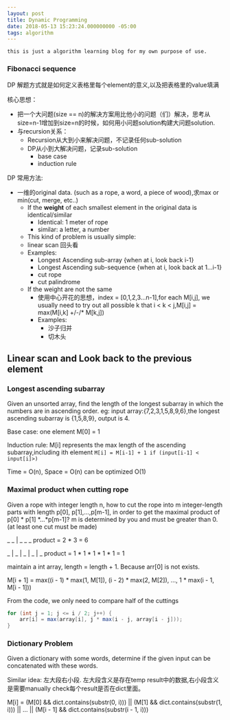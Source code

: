 ```yaml
---
layout: post
title: Dynamic Programming
date: 2018-05-13 15:23:24.000000000 -05:00
tags: algorithm
---
```


`this is just a algorithm learning blog for my own purpose of use.`

### Fibonacci sequence

DP 解题方式就是如何定义表格里每个element的意义,以及把表格里的value填满

核心思想：
- 把一个大问题(size == n)的解决方案用比他小的问题（们）解决，思考从size=n-1增加到size=n的时候，如何用小问题solution构建大问题solution.
- 与recursion关系：
    - Recursion从大到小来解决问题，不记录任何sub-solution
    - DP从小到大解决问题，记录sub-solution
        - base case
        - induction rule

DP 常用方法:
- 一维的original data. (such as a rope, a word, a piece of wood),求max or min(cut, merge, etc..)
    - If the **weight** of each smallest element in the original data is identical/similar
        - Identical: 1 meter of rope
        - similar: a letter, a number
    - This kind of problem is usually simple:
    - linear scan 回头看
    - Examples:
        - Longest Ascending sub-array {when at i, look back i-1}
        - Longest Ascending sub-sequence {when at i, look back at 1...i-1}
        - cut rope
        - cut palindrome
    - If the weight are not the same
        - 使用中心开花的思想，index = [0,1,2,3...n-1],for each M[i,j], we usually need to try out all possible k that i < k < j,M[i,j] = max(M[i,k] +/-/* M[k,j])
        - Examples:
            - 沙子归并
            - 切木头

## Linear scan and Look back to the previous element

### Longest ascending subarray

Given an unsorted array, find the length of the longest subarray in which the numbers are in ascending order. eg: input array:{7,2,3,1,5,8,9,6},the longest ascending subarray is {1,5,8,9}, output is 4.

Base case: one element M[0] = 1

Induction rule: M[i] represents the max length of the ascending subarray,including ith element
`M[i] = M[i-1] + 1 if (input[i-1] < input[i]>)`

Time = O(n), Space = O(n) can be optimized O(1)

### Maximal product when cutting rope

Given a rope with integer length n, how to cut the rope into m integer-length parts with length p[0], p[1],...,p[m-1], in order to get the maximal product of p[0] * p[1] *...*p[m-1]? m is determined by you and must be greater than 0. (at least one cut must be made)

_ _ | _ _ _ product = 2 * 3 = 6

_ | _ | _ | _ | _ product = 1 * 1 * 1 * 1 * 1 = 1

 maintain a int array, length = length + 1. Because arr[0] is not exists.
 
 M[i + 1] = max((i - 1) * max(1, M[1]), (i - 2) * max(2, M[2]), ..., 1 * max(i - 1, M[i - 1]))

From the code, we only need to compare half of the cuttings
``` java
for (int j = 1; j <= i / 2; j++) {
    arr[i] = max(array[i], j * max(i - j, array[i - j]));
}
```

### Dictionary Problem

Given a dictionary with some words, determine if the given input can be concatenated with these words.

Similar idea: 左大段右小段. 左大段含义是存在temp result中的数据,右小段含义是需要manually check每个result是否在dict里面。

M[i] = (M[0] && dict.contains(substr(0, i))) || (M[1] && dict.contains(substr(1, i))) || ... || (M[i - 1] && dict.contains(substr(i - 1, i)))

